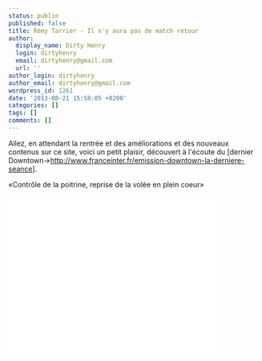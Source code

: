 ```yaml
---
status: publie
published: false
title: Rémy Tarrier - Il n'y aura pas de match retour
author:
  display_name: Dirty Henry
  login: dirtyhenry
  email: dirtyhenry@gmail.com
  url: ''
author_login: dirtyhenry
author_email: dirtyhenry@gmail.com
wordpress_id: 1261
date: '2013-08-21 15:58:05 +0200'
categories: []
tags: []
comments: []
---
```

Allez, en attendant la rentrée et des améliorations et des nouveaux contenus sur ce site, voici un petit plaisir, découvert à l'écoute du [dernier Downtown->http://www.franceinter.fr/emission-downtown-la-derniere-seance].

«Contrôle de la poitrine, reprise de la volée en plein coeur»

 <iframe width="420" height="315" src="//www.youtube.com/embed/gmkb6YBboNs" frameborder="0" allowfullscreen></iframe>
